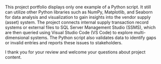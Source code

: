 This project portfolio displays only one example of a Python script. It still can utilize other Python libraries such as NumPy, Matplotlib, and Seaborn for data analysis and visualization to gain insights into the vendor supply (asset) system. The project connects internal supply transaction record systems or external files to SQL Server Management Studio (SSMS), which are then queried using Visual Studio Code (VS Code) to explore multi-dimensional systems. The Python script also validates data to identify gaps or invalid entries and reports these issues to stakeholders.

I thank you for your review and welcome your questions about project content. 
